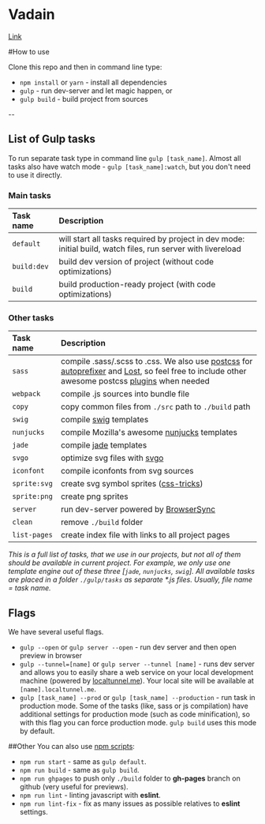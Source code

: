 # Vadain
[Link](https://vadain.netlify.app/page.html)

#How to use

Clone this repo and then in command line type:

* `npm install` or `yarn` - install all dependencies
* `gulp` - run dev-server and let magic happen, or
* `gulp build` - build project from sources

--

## List of Gulp tasks

To run separate task type in command line `gulp [task_name]`.
Almost all tasks also have watch mode - `gulp [task_name]:watch`, but you don't need to use it directly.

### Main tasks
Task name          | Description                                                      
:------------------|:----------------------------------
`default`          | will start all tasks required by project in dev mode: initial build, watch files, run server with livereload
`build:dev`        | build dev version of project (without code optimizations)
`build`            | build production-ready project (with code optimizations)

### Other tasks
Task name          | Description                                                      
:------------------|:----------------------------------
`sass` 	         | compile .sass/.scss to .css. We also use [postcss](https://github.com/postcss/postcss) for [autoprefixer](https://github.com/postcss/autoprefixer) and [Lost](https://github.com/peterramsing/lost), so feel free to include other awesome postcss [plugins](https://github.com/postcss/postcss#plugins) when needed
`webpack`          | compile .js sources into bundle file
`copy`             | copy common files from `./src` path to `./build` path
`swig`             | compile [swig](http://paularmstrong.github.io/swig/)  templates
`nunjucks`         | compile Mozilla's awesome [nunjucks](https://mozilla.github.io/nunjucks/) templates
`jade`             | compile [jade](http://jade-lang.com/) templates
`svgo`             | optimize svg files with [svgo](https://github.com/svg/svgo)
`iconfont`         | compile iconfonts from svg sources
`sprite:svg`       | create svg symbol sprites ([css-tricks](https://css-tricks.com/svg-sprites-use-better-icon-fonts/))
`sprite:png`       | create png sprites
`server`           | run dev-server powered by [BrowserSync](https://www.browsersync.io/)
`clean`            | remove `./build` folder
`list-pages`       | create index file with links to all project pages

_This is a full list of tasks, that we use in our projects, but not all of them should be available in current project. For example, we only use one template engine out of these three [`jade`, `nunjucks`, `swig`]. All available tasks are placed in a folder `./gulp/tasks` as separate *.js files. Usually, file name = task name._


## Flags

We have several useful flags.

* `gulp --open` or `gulp server --open` - run dev server and then open preview in browser
* `gulp --tunnel=[name]` or `gulp server --tunnel [name]` - runs dev server and allows you to easily share a web service on your local development machine (powered by [localtunnel.me](https://localtunnel.me/)). Your local site will be available at `[name].localtunnel.me`.
* `gulp [task_name] --prod` or `gulp [task_name] --production` - run task in production mode. Some of the tasks (like, sass or js compilation) have additional settings for production mode (such as code minification), so with this flag you can force production mode. `gulp build` uses this mode by default.

##Other
You can also use [npm scripts](https://docs.npmjs.com/misc/scripts):

* `npm run start` - same as `gulp default`.
* `npm run build` - same as `gulp build`.
* `npm run ghpages` to push only `./build` folder to **gh-pages** branch on github (very useful for previews).
* `npm run lint` - linting javascript with **eslint**.
* `npm run lint-fix` - fix as many issues as possible relatives to **eslint** settings.
